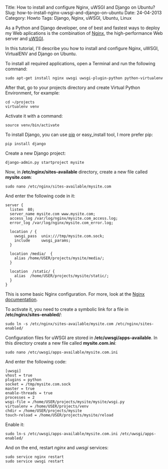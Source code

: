 Title: How to install and configure Nginx, uWSGI and Django on Ubuntu?
Slug: how-to-install-nginx-uwsgi-and-django-on-ubuntu
Date: 24-04-2013
Category: Howto
Tags: Django, Nginx, uWSGI, Ubuntu, Linux

As a Python and Django developer, one of best and fastest ways to deploy my Web aplications is the combination of [Nginx](http://nginx.org/), the high-performance Web server and [uWSGI](http://projects.unbit.it/uwsgi/).

In this tutorial, I'll describe you how to install and configure Nginx, uWSGI, VirtualENV and Django on Ubuntu.

To install all required applications, open a Terminal and run the following command:

```
sudo apt-get install nginx uwsgi uwsgi-plugin-python python-virtualenv
```

After that, go to your projects directory and create Virtual Python Environment, for example:

```
cd ~/projects
virtualenv venv
```

Activate it with a command:

```
source venv/bin/activate
```

To install Django, you can use [pip](http://www.pip-installer.org/en/latest/) or easy_install tool, I more prefer pip:

```
pip install django
```

Create a new Django project:

```
django-admin.py startproject mysite
```

Now, in **/etc/nginx/sites-available** directory, create a new file called **mysite.com**:

```
sudo nano /etc/nginx/sites-available/mysite.com
```

And enter the following code in it:

```
server {
  listen  80;
  server_name mysite.com www.mysite.com;
  access_log /var/log/nginx/mysite.com_access.log;
  error_log /var/log/nginx/mysite.com_error.log;

  location / {
    uwsgi_pass  unix:///tmp/mysite.com.sock;
    include     uwsgi_params;
  }

  location /media/  {
    alias /home/USER/projects/mysite/media/;
  }

  location  /static/ {
    alias  /home/USER/projects/mysite/static/;
  }
}
```

This is some basic Nginx configuration. For more, look at the [Nginx documentation](http://nginx.org/en/docs/).

To activate it, you need to create a symbolic link for a file in **/etc/nginx/sites-enabled/**:

```
sudo ln -s /etc/nginx/sites-available/mysite.com /etc/nginx/sites-enabled/
```

Configuration files for uWSGI are stored in **/etc/uwsgi/apps-available**. In this directory create a new file called **mysite.com.ini**:

```
sudo nano /etc/uwsgi/apps-available/mysite.com.ini
```

And enter the following code:

```
[uwsgi]
vhost = true
plugins = python
socket = /tmp/mysite.com.sock
master = true
enable-threads = true
processes = 2
wsgi-file = /home/USER/projects/mysite/mysite/wsgi.py
virtualenv = /home/USER/projects/venv
chdir = /home/USER/projects/mysite
touch-reload = /home/USER/projects/mysite/reload
```

Enable it:

```
sudo ln-s /etc/uwsgi/apps-available/mysite.com.ini /etc/uwsgi/apps-enabled/
```

And on the end, restart *nginx* and *uwsgi* services:

```
sudo service nginx restart
sudo service uwsgi restart
```
